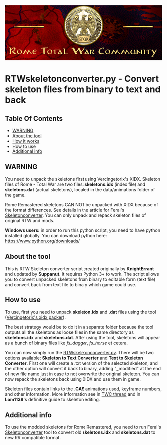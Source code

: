 ![Workshop_header_template](/Workshop_header_template.png)
# RTWskeletonconverter.py - Convert skeleton files from binary to text and back

## Table Of Contents

* [WARNING](#warning)
* [About the tool](#about-the-tool)
* [How it works](#how-it-works)
* [How to use](#how-to-use)
* [Additional info](#additional-info)

## WARNING

You need to unpack the skeletons first using Vercingetorix's XIDX. Skeleton files of Rome - Total War are two files: **skeletons.idx** (index file) and **skeletons.dat** (actual skeletons), located in the data/animations folder of the game.

Rome Remastered skeletons CAN NOT be unpacked with XIDX because of the format differences. See details in the article for Feral's [Skeletonconverter](https://github.com/FeralInteractive/romeremastered/blob/main/tools/SkeletonConverter/SkeletonConverter.md). You can only unpack and repack skeleton files of original RTW and mods.

**Windows users:** in order to run this python script, you need to have python installed globally. You can download python here: https://www.python.org/downloads/

## About the tool

This is RTW Skeleton converter script created originally by **KnightErrant** and updated by **Suppanut**. It requires Python 3+ to work.
The script allows you to convert unpacked skeletons from binary to editable form (text file) and convert back from text file to binary which game could use.

## How to use

To use, first you need to unpack **skeleton.idx** and **.dat** files using the tool ([Vercingetorix's xidx packer](https://github.com/AKAfreaky/XIDX)). 

The best strategy would be to do it in a separate folder because the tool outputs all the skeletons as loose files in the same directory as **skeletons.idx** and **skeletons.dat**. After using the tool, skeletons will appear as a bunch of binary files like *fs_dagger*, *fs_horse* et cetera.

You can now simply run the [RTWskeletonconverter.py](/tools/RTWskeletonconverter/RTWskeletonconverter.py). There will be two options available: **Skeleton to Text Converter** and **Text to Skeleton Converter**. First one will create a .txt version of the selected skeleton, and the other option will convert it back to binary, adding "_modified" at the end of new file name just in case to not overwrite the original skeleton. You can now repack the skeletons back using XIDX and use them in game.

Skeleton files contain links to the **.CAS** animations used, keyframe numbers, and other information. More information see in [TWC thread](https://www.twcenter.net/forums/showthread.php?318920-RTW-skeletons-CRACKED) and in **Lom1138**'s definitive guide to skeleton editing.

## Additional info

To use the modded skeletons for Rome Remastered, you need to run Feral's [Skeletonconverter](https://github.com/FeralInteractive/romeremastered/blob/main/tools/SkeletonConverter/SkeletonConverter.md) tool to convert old **skeletons.idx** and **skeletons.dat** to new RR compatible format.